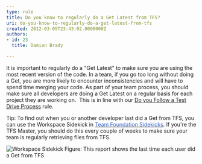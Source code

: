 ```yaml
---
type: rule
title: Do you know to regularly do a Get Latest from TFS?
uri: do-you-know-to-regularly-do-a-get-latest-from-tfs
created: 2012-03-05T23:43:02.0000000Z
authors:
- id: 23
  title: Damian Brady

---
```


 It is important to regularly do a "Get Latest" to make sure you are using the most recent version of the code. In a team, if you go too long without doing a Get, you are more likely to encounter inconsistencies and will have to spend time merging your code. 
As part of your team process, you should make sure all developers are doing a Get Latest on a regular basis for each project they are working on.  This is in line with our [Do you Follow a Test Drive Process](/Pages/TestDrivenProcess.aspx) rule.

Tip: To find out when you or another developer last did a Get from TFS, you can use the Workspace Sidekick in [<font color="#3a66cc">Team Foundation Sidekicks</font>](http&#58;//www.attrice.info/cm/tfs/index.htm). If you're the TFS Master, you should do this every couple of weeks to make sure your team is regularly retrieving files from TFS.

![Workspace Sidekick](/PublishingImages/SidekicksWorkspaceLastGet.png)
Figure: This report shows the last time each user did a Get from TFS

